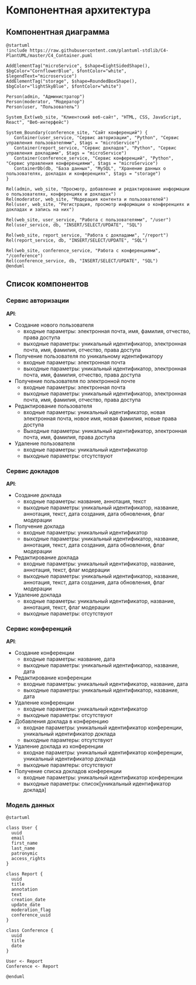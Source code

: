 # Компонентная архитектура

## Компонентная диаграмма

```plantuml
@startuml
!include https://raw.githubusercontent.com/plantuml-stdlib/C4-PlantUML/master/C4_Container.puml

AddElementTag("microService", $shape=EightSidedShape(), $bgColor="CornflowerBlue", $fontColor="white", $legendText="microservice")
AddElementTag("storage", $shape=RoundedBoxShape(), $bgColor="lightSkyBlue", $fontColor="white")

Person(admin, "Администратор")
Person(moderator, "Модератор")
Person(user, "Пользователь")

System_Ext(web_site, "Клиентский веб-сайт", "HTML, CSS, JavaScript, React", "Веб-интерфейс")

System_Boundary(conference_site, "Сайт конференций") {
   Container(user_service, "Сервис авторизации", "Python", "Сервис управления пользователями", $tags = "microService")    
   Container(report_service, "Сервис докладов", "Python", "Сервис управления докладами", $tags = "microService") 
   Container(conference_service, "Сервис конференций", "Python", "Сервис управления конференциями", $tags = "microService")   
   ContainerDb(db, "База данных", "MySQL", "Хранение данных о пользователях, докладах и конференциях", $tags = "storage")
}

Rel(admin, web_site, "Просмотр, добавление и редактирование информации о пользователях, конференциях и докладах")
Rel(moderator, web_site, "Модерация контента и пользователей")
Rel(user, web_site, "Регистрация, просмотр информации о конференциях и докладах и запись на них")

Rel(web_site, user_service, "Работа с пользователями", "/user")
Rel(user_service, db, "INSERT/SELECT/UPDATE", "SQL")

Rel(web_site, report_service, "Работа с докладами", "/report")
Rel(report_service, db, "INSERT/SELECT/UPDATE", "SQL")

Rel(web_site, conference_service, "Работа с конференциями", "/conference")
Rel(conference_service, db, "INSERT/SELECT/UPDATE", "SQL")
@enduml
```

## Список компонентов  

### Сервис авторизации
**API**:
- Создание нового пользователя
  - входные параметры: электронная почта, имя, фамилия, отчество, права доступа
  - выходные параметры: уникальный идентификатор, электронная почта, имя, фамилия, отчество, права доступа
- Получение пользователя по уникальному идентификатору
  - входные параметры: электронная почта
  - выходные параметры: уникальный идентификатор, электронная почта, имя, фамилия, отчество, права доступа
- Получение пользователя по электронной почте
  - входные параметры: электронная почта
  - выходные параметры: уникальный идентификатор, электронная почта, имя, фамилия, отчество, права доступа
- Редактирование пользователя
  - входные параметры: уникальный идентификатор, новая электронная почта, новое имя, новая фамилия, новые права доступа
  - Выходные параметры: уникальный идентификатор, электронная почта, имя, фамилия, права доступа
- Удаление пользователя
  - входные параметры: уникальный идентификатор
  - выходные параметры: отсутствуют

### Сервис докладов
**API**:
- Создание доклада
  - входные параметры: название, аннотация, текст
  - выходные параметры: уникальный идентификатор, название, аннотация, текст, дата создания, дата обновления, флаг модерации
- Получение доклада
  - входные параметры: уникальный идентификатор
  - выходные параметры: уникальный идентификатор, название, аннотация, текст, дата создания, дата обновления, флаг модерации
- Редактирование доклада
  - входные параметры: уникальный идентификатор, название, аннотация, текст, флаг модерации
  - выходные параметры: уникальный идентификатор, название, аннотация, текст, дата создания, дата обновления, флаг модерации
- Удаление доклада
  - входные параметры: уникальный идентификатор, название, аннотация, текст, флаг модерации
  - выходные параметры: отсутствуют

### Сервис конференций
**API**:
- Создание конференции
  - входные параметры: название, дата
  - выходные параметры: уникальный идентификатор, название, дата
- Редактирование конференции
  - входные параметры: уникальный идентификатор, название, дата
  - выходные параметры: уникальный идентификатор, название, дата
- Удаление конференции
  - входные параметры: уникальный идентификатор
  - выходные параметры: отсутствуют
- Добавления доклада в конференцию
  - входнае параметры: уникальный идентификатор конференции, уникальный идентификатор доклада
  - выходные парамтеры: отсутствуют
- Удаление доклада из конференции
  - входнае параметры: уникальный идентификатор конференции, уникальный идентификатор доклада
  - выходные парамтеры: отсутствуют
- Получение списка докладов конференции
  - входные параметры: уникальный идентификатор конференции
  - выходные параметры: список[уникальный идентификатор доклада]

### Модель данных
```puml
@startuml

class User {
  uuid
  email
  first_name
  last_name
  patronymic
  access_rights
}

class Report {
  uuid
  title
  annotation
  text
  creation_date
  update_date
  moderation_flag
  conference_uuid
}

class Conference {
  uuid
  title
  date
}

User <- Report
Conference <- Report

@enduml
```
